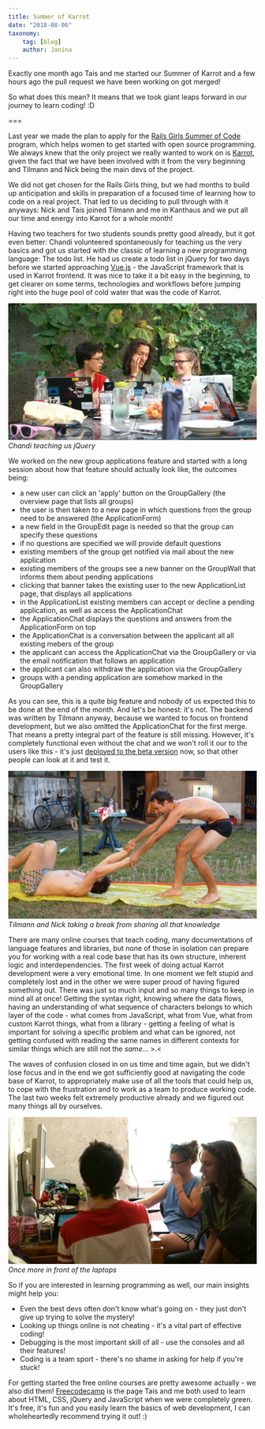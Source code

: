 ```yaml
---
title: Summer of Karrot
date: "2018-08-06"
taxonomy:
    tag: [blog]
    author: Janina
---
```


Exactly one month ago Tais and me started our Summer of Karrot and a few hours ago the pull request we have been working on got merged!

So what does this mean? It means that we took giant leaps forward in our journey to learn coding! :D

===

Last year we made the plan to apply for the [Rails Girls Summer of Code](https://github.com/yunity/karrot-frontend) program, which helps women to get started with open source programming. We always knew that the only project we really wanted to work on is [Karrot](https://github.com/yunity/karrot-frontend), given the fact that we have been involved with it from the very beginning and Tilmann and Nick being the main devs of the project.

We did not get chosen for the Rails Girls thing, but we had months to build up anticipation and skills in preparation of a focused time of learning how to code on a real project. That led to us deciding to pull through with it anyways: Nick and Tais joined Tilmann and me in Kanthaus and we put all our time and energy into Karrot for a whole month!

Having two teachers for two students sounds pretty good already, but it got even better: Chandi volunteered spontaneously for teaching us the very basics and got us started with _the_ classic of learning a new programming language: The todo list. He had us create a todo list in jQuery for two days before we started approaching [Vue.js](https://vuejs.org/) - the JavaScript framework that is used in Karrot frontend. It was nice to take it a bit easy in the beginning, to get clearer on some terms, technologies and workflows before jumping right into the huge pool of cold water that was the code of Karrot.

![](sok3.jpg)
_Chandi teaching us jQuery_

We worked on the new group applications feature and started with a long session about how that feature should actually look like, the outcomes being:
- a new user can click an 'apply' button on the GroupGallery (the overview page that lists all groups)
- the user is then taken to a new page in which questions from the group need to be answered (the ApplicationForm)
- a new field in the GroupEdit page is needed so that the group can specify these questions
- if no questions are specified we will provide default questions
- existing members of the group get notified via mail about the new application
- existing members of the groups see a new banner on the GroupWall that informs them about pending applications
- clicking that banner takes the existing user to the new ApplicationList page, that displays all applications
- in the ApplicationList existing members can accept or decline a pending application, as well as access the ApplicationChat
- the ApplicationChat displays the questions and answers from the ApplicationForm on top
- the ApplicationChat is a conversation between the applicant all all existing mebers of the group
- the applicant can access the ApplicationChat via the GroupGallery or via the email notification that follows an application
- the applicant can also withdraw the application via the GroupGallery
- groups with a pending application are somehow marked in the GroupGallery

As you can see, this is a quite big feature and nobody of us expected this to be done at the end of the month. And let's be honest: it's not. The backend was written by Tilmann anyway, because we wanted to focus on frontend development, but we also omitted the ApplicationChat for the first merge. That means a pretty integral part of the feature is still missing. However, it's completely functional even without the chat and we won't roll it our to the users like this - it's just [deployed to the beta version](https://dev.karrot.world) now, so that other people can look at it and test it.

![](sok2.jpg)
_Tilmann and Nick taking a break from sharing all that knowledge_

There are many online courses that teach coding, many documentations of language features and libraries, but none of those in isolation can prepare you for working with a real code base that has its own structure, inherent logic and interdependencies. The first week of doing actual Karrot development were a very emotional time. In one moment we felt stupid and completely lost and in the other we were super proud of having figured something out. There was just so much input and so many things to keep in mind all at once! Getting the syntax right, knowing where the data flows, having an understanding of what sequence of characters belongs to which layer of the code - what comes from JavaScript, what from Vue, what from custom Karrot things, what from a library - getting a feeling of what is important for solving a specific problem and what can be ignored, not getting confused with reading the same names in different contexts for similar things which are still not the _same_... >.<

The waves of confusion closed in on us time and time again, but we didn't lose focus and in the end we got sufficiently good at navigating the code base of Karrot, to appropriately make use of all the tools that could help us, to cope with the frustration and to work as a team to produce working code. The last two weeks felt extremely productive already and we figured out many things all by ourselves.

![](sok1.jpg)
_Once more in front of the laptops_

So if you are interested in learning programming as well, our main insights might help you:
- Even the best devs often don't know what's going on - they just don't give up trying to solve the mystery!
- Looking up things online is not cheating - it's a vital part of effective coding!
- Debugging is the most important skill of all - use the consoles and all their features!
- Coding is a team sport - there's no shame in asking for help if you're stuck!

For getting started the free online courses are pretty awesome actually - we also did them! [Freecodecamp](http://freecodecamp.org/) is the page Tais and me both used to learn about HTML, CSS, jQuery and JavaScript when we were completely green. It's free, it's fun and you easily learn the basics of web development, I can wholeheartedly recommend trying it out! :)

